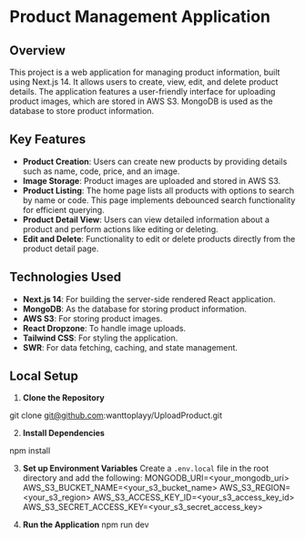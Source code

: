 # Product Management Application

## Overview

This project is a web application for managing product information, built using Next.js 14. It allows users to create, view, edit, and delete product details. The application features a user-friendly interface for uploading product images, which are stored in AWS S3. MongoDB is used as the database to store product information.

## Key Features

- **Product Creation**: Users can create new products by providing details such as name, code, price, and an image.
- **Image Storage**: Product images are uploaded and stored in AWS S3.
- **Product Listing**: The home page lists all products with options to search by name or code. This page implements debounced search functionality for efficient querying.
- **Product Detail View**: Users can view detailed information about a product and perform actions like editing or deleting.
- **Edit and Delete**: Functionality to edit or delete products directly from the product detail page.

## Technologies Used

- **Next.js 14**: For building the server-side rendered React application.
- **MongoDB**: As the database for storing product information.
- **AWS S3**: For storing product images.
- **React Dropzone**: To handle image uploads.
- **Tailwind CSS**: For styling the application.
- **SWR**: For data fetching, caching, and state management.

## Local Setup

1. **Clone the Repository**

git clone git@github.com:wanttoplayy/UploadProduct.git

2. **Install Dependencies**

npm install

3. **Set up Environment Variables**
   Create a `.env.local` file in the root directory and add the following:
   MONGODB_URI=<your_mongodb_uri>
   AWS_S3_BUCKET_NAME=<your_s3_bucket_name>
   AWS_S3_REGION=<your_s3_region>
   AWS_S3_ACCESS_KEY_ID=<your_s3_access_key_id>
   AWS_S3_SECRET_ACCESS_KEY=<your_s3_secret_access_key>

4. **Run the Application**
   npm run dev
